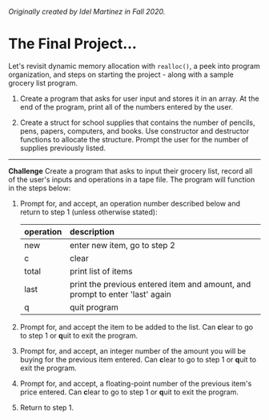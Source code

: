 *Originally created by Idel Martinez in Fall 2020.*

# The Final Project...

Let's revisit dynamic memory allocation with `realloc()`, a peek into program organization, and steps on starting the project - along with a sample grocery list program.

1. Create a program that asks for user input and stores it in an array. At the end of the program, print all of the numbers entered by the user.

2. Create a struct for school supplies that contains the number of pencils, pens, papers, computers, and books. Use constructor and destructor functions to allocate the structure. Prompt the user for the number of supplies previously listed.

---

**Challenge**
Create a program that asks to input their grocery list, record all of the user's inputs and operations in a tape file. The program will function in the steps below:

1. Prompt for, and accept, an operation number described below and return to step 1 (unless otherwise stated):

	| operation   | description                                                                  |
	|:------------|:-----------------------------------------------------------------------------|
	| new         | enter new item, go to step 2                                                 |
	| c           | clear                                                                        |
	| total       | print list of items                                                          |
	| last        | print the previous entered item and amount, and prompt to enter 'last' again |
	| q           | quit program                                                                 |

2. Prompt for, and accept the item to be added to the list. Can **c**lear to go to step 1 or **q**uit to exit the program.

3. Prompt for, and accept, an integer number of the amount you will be buying for the previous item entered. Can **c**lear to go to step 1 or **q**uit to exit the program.

4. Prompt for, and accept, a floating-point number of the previous item's price entered. Can **c**lear to go to step 1 or **q**uit to exit the program.

5. Return to step 1.
